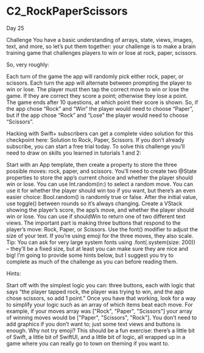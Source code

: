 # C2_RockPaperScissors

Day 25


Challenge
You have a basic understanding of arrays, state, views, images, text, and more, so let’s put them together: your challenge is to make a brain training game that challenges players to win or lose at rock, paper, scissors.

So, very roughly:

Each turn of the game the app will randomly pick either rock, paper, or scissors.
Each turn the app will alternate between prompting the player to win or lose.
The player must then tap the correct move to win or lose the game.
If they are correct they score a point; otherwise they lose a point.
The game ends after 10 questions, at which point their score is shown.
So, if the app chose “Rock” and “Win” the player would need to choose “Paper”, but if the app chose “Rock” and “Lose” the player would need to choose “Scissors”.

Hacking with Swift+ subscribers can get a complete video solution for this checkpoint here: Solution to Rock, Paper, Scissors. If you don’t already subscribe, you can start a free trial today.
To solve this challenge you’ll need to draw on skills you learned in tutorials 1 and 2:

Start with an App template, then create a property to store the three possible moves: rock, paper, and scissors.
You’ll need to create two @State properties to store the app’s current choice and whether the player should win or lose.
You can use Int.random(in:) to select a random move. You can use it for whether the player should win too if you want, but there’s an even easier choice: Bool.random() is randomly true or false. After the initial value, use toggle() between rounds so it’s always changing.
Create a VStack showing the player’s score, the app’s move, and whether the player should win or lose. You can use if shouldWin to return one of two different text views.
The important part is making three buttons that respond to the player’s move: Rock, Paper, or Scissors.
Use the font() modifier to adjust the size of your text. If you’re using emoji for the three moves, they also scale. Tip: You can ask for very large system fonts using .font(.system(size: 200)) – they’ll be a fixed size, but at least you can make sure they are nice and big!
I’m going to provide some hints below, but I suggest you try to complete as much of the challenge as you can before reading them.

Hints:

Start off with the simplest logic you can: three buttons, each with logic that says “the player tapped rock, the player was trying to win, and the app chose scissors, so add 1 point.”
Once you have that working, look for a way to simplify your logic such as an array of which items beat each move. For example, if your moves array was ["Rock", "Paper", "Scissors"] your array of winning moves would be ["Paper", "Scissors", "Rock"].
You don’t need to add graphics if you don’t want to; just some text views and buttons is enough. Why not try emoji?
This should be a fun exercise: there’s a little bit of Swift, a little bit of SwiftUI, and a little bit of logic, all wrapped up in a game where you can really go to town on theming if you want to.
